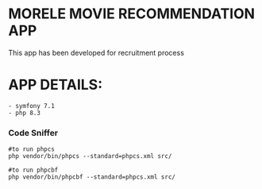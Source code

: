 # MORELE MOVIE RECOMMENDATION APP

This app has been developed for recruitment process

# APP DETAILS:
    - symfony 7.1
    - php 8.3

### Code Sniffer

```shell
#to run phpcs
php vendor/bin/phpcs --standard=phpcs.xml src/

#to run phpcbf
php vendor/bin/phpcbf --standard=phpcs.xml src/
```
    